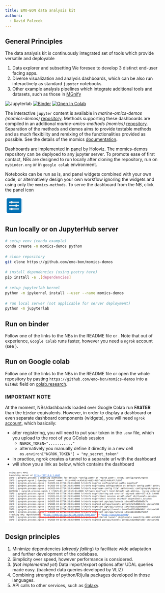 ```yaml
---
title: EMO-BON data analysis kit
authors:
  - David Palecek
---
```


## General Principles

The data analysis kit is continuously integrated set of tools which provide versatile and deployable

1. Data explorer and subsetting We foresee to develop 3 distinct end-user facing apps.
2. Diverse visualization and analysis dashboards, which can be also run interactively as standard `jupyter` notebooks.
3. Other example analysis pipelines which integrate additional tools and datasets, such as those in [MGnify](https://www.ebi.ac.uk/metagenomics)

![Jupyterlab](https://img.shields.io/badge/Jupyter-notebook-brightgreen)
[![Binder](https://mybinder.org/badge_logo.svg)](https://mybinder.org/v2/gh/emo-bon/momics-demos/HEAD)
[![Open In Colab](https://colab.research.google.com/assets/colab-badge.svg)](https://colab.research.google.com/github/palec87/momics-demos/)

The interactive `jupyter` content is available in *marine-omics-demos (momics-demos)* [repository](https://github.com/emo-bon/momics-demos). Methods supporting these dashboards are compiled in an additional *marine-omics-methods (momics)* [repository](https://github.com/emo-bon/marine-omics-methods). Separation of the methods and demos aims to provide testable methods and as much flexibility and remixing of the functionalities provided as possible. See the details of the momics [documentation](https://marine-omics-methods.readthedocs.io/en/latest/index.html).

Dashboards are implemented in [panel](https://panel.holoviz.org/) by Holoviz. The momics-demos repository can be deplyoed to any jupyter server. To promote ease of first contact, NBs are designed to run locally after cloning the repository, run on `mybinder.org` or in `google colab` environment.

Notebooks can be run as is, and panel widgets combined with your own code, or alternatively design your own workflow ignoring the widgets and using only the `momics-methods`. To serve the dashboard from the NB, click the panel icon

![panel icon](../assets/figs/panel_icon.png)

## Run locally or on JupyterHub server

```bash
# setup venv (conda example)
conda create -n momics-demos python

# clone repository
git clone https://github.com/emo-bon/momics-demos

# install dependencies (using poetry here)
pip install -e .[dependencies]

# setup jupyterlab kernel
python -m ipykernel install --user --name momics-demos

# run local server (not applicable for server deployment)
python -m jupyterlab
```

## Run on binder

Follow one of the links to the NBs in the README file or . Note that out of experience, `Google Colab` runs faster, however you need a `ngrok` account (see [](#important-note)).

## Run on Google colab

Follow one of the links to the NBs in the README file or open the whole repository by pasting `https://github.com/emo-bon/momics-demos` into a `GitHub` field on [colab.research](https://colab.research.google.com/).

### IMPORTANT NOTE

At the moment, NBs/dashboards loaded over Google Colab run **FASTER** than the `binder` equivalents. However, in order to display a dashboard or even separate dashboard components (widgets), you will need `ngrok` [account](https://ngrok.com/), which basically:

- after registering, you will need to put your token in the `.env` file, which you upload to the root of you GColab session
  - `NGROK_TOKEN="..........."`
  - alternatively you manually define it directly in a new cell `os.environ["NGROK_TOKEN"] = "my_secret_token"`
- In practice, ngrok creates a tunnel to a separate url with the dashboard
- will show you a link as below, which contains the dashboard

![ngrok tunnel](../assets/figs/ngrok_colab_screenshot_red.png)

## Design principles

1. Minimize dependencies (*already failing*) to facilitate wide adaptation and further development of the codebase.
2. Simplicity over speed, however performance is considered.
3. (*Not implemented yet*) Data import/export options after UDAL queries made easy. (backend data queries developed by VLIZ)
4. Combining strengths of python/R/julia packages developed in those languages.
5. API calls to other services, such as [Galaxy](https://earth-system.usegalaxy.eu/).
